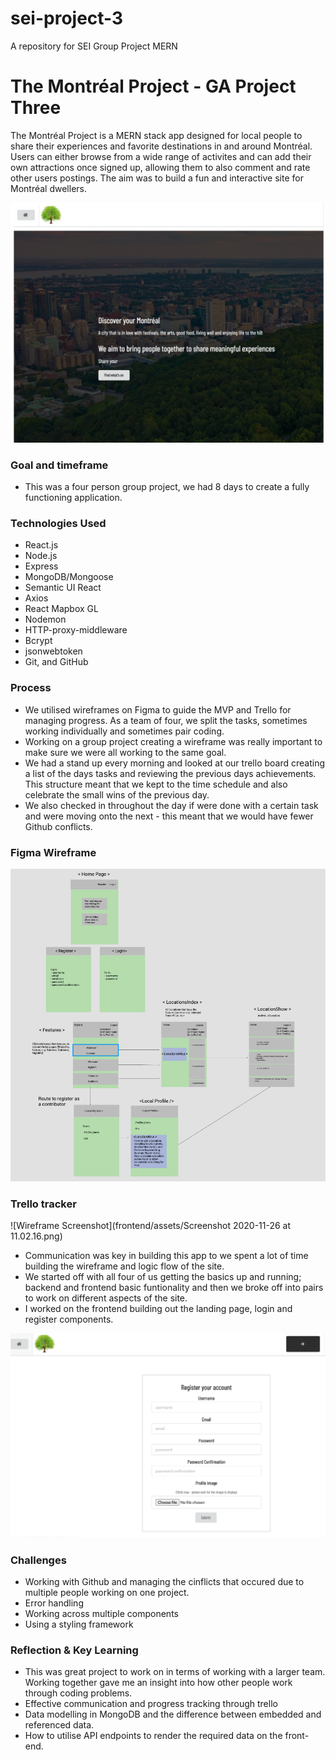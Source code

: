 # sei-project-3
A repository for SEI Group Project MERN

# The Montréal Project - GA Project Three

The Montréal Project is a MERN stack app designed for local people to share their experiences and favorite destinations in and around Montréal. Users can either browse from a wide range of activites and can add their own attractions once signed up, allowing them to also comment and rate other users postings. The aim was to build a fun and interactive site for Montréal dwellers. 

![Wireframe Screenshot](frontend/assets/p3h.png)

### Goal and timeframe 

- This was a four person group project, we had 8 days to create a fully functioning application.

### Technologies Used
- React.js
- Node.js
- Express
- MongoDB/Mongoose
- Semantic UI React
- Axios
- React Mapbox GL
- Nodemon
- HTTP-proxy-middleware
- Bcrypt
- jsonwebtoken
- Git, and GitHub

### Process

- We utilised wireframes on Figma to guide the MVP and Trello for managing progress. As a team of four, we split the tasks, sometimes working individually and sometimes pair       coding. 
- Working on a group project creating a wireframe was really important to make sure we were all working to the same goal.
- We had a stand up every morning and looked at our trello board creating a list of the days tasks and reviewing the previous days achievements. This structure meant that we kept to the time schedule and also celebrate the small wins of the previous day. 
- We also checked in throughout the day if were done with a certain task and were moving onto the next - this meant that we would have fewer Github conflicts. 


### Figma Wireframe

![Wireframe Screenshot](frontend/assets/p3.png)


### Trello tracker 


![Wireframe Screenshot](frontend/assets/Screenshot 2020-11-26 at 11.02.16.png)


- Communication was key in building this app to we spent a lot of time building the wireframe and logic flow of the site. 
- We started off with all four of us getting the basics up and running; backend and frontend basic funtionality and then we broke off into pairs to work on different aspects of   the site. 
- I worked on the frontend building out the landing page, login and register components. 

![Wireframe Screenshot](frontend/assets/p3l.png)

### Challenges 
- Working with Github and managing the cinflicts that occured due to multiple people working on one project. 
- Error handling 
- Working across multiple components 
- Using a styling framework

### Reflection & Key Learning 

- This was great project to work on in terms of working with a larger team. Working together gave me an insight into how other people work through coding problems. 
- Effective communication and progress tracking through trello
- Data modelling in MongoDB and the difference between embedded and referenced data.
- How to utilise API endpoints to render the required data on the front-end.


 
